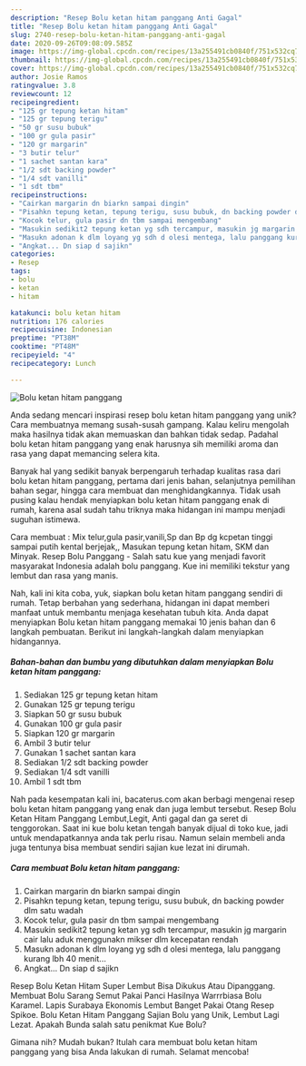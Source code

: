 ```yaml
---
description: "Resep Bolu ketan hitam panggang Anti Gagal"
title: "Resep Bolu ketan hitam panggang Anti Gagal"
slug: 2740-resep-bolu-ketan-hitam-panggang-anti-gagal
date: 2020-09-26T09:08:09.585Z
image: https://img-global.cpcdn.com/recipes/13a255491cb0840f/751x532cq70/bolu-ketan-hitam-panggang-foto-resep-utama.jpg
thumbnail: https://img-global.cpcdn.com/recipes/13a255491cb0840f/751x532cq70/bolu-ketan-hitam-panggang-foto-resep-utama.jpg
cover: https://img-global.cpcdn.com/recipes/13a255491cb0840f/751x532cq70/bolu-ketan-hitam-panggang-foto-resep-utama.jpg
author: Josie Ramos
ratingvalue: 3.8
reviewcount: 12
recipeingredient:
- "125 gr tepung ketan hitam"
- "125 gr tepung terigu"
- "50 gr susu bubuk"
- "100 gr gula pasir"
- "120 gr margarin"
- "3 butir telur"
- "1 sachet santan kara"
- "1/2 sdt backing powder"
- "1/4 sdt vanilli"
- "1 sdt tbm"
recipeinstructions:
- "Cairkan margarin dn biarkn sampai dingin"
- "Pisahkn tepung ketan, tepung terigu, susu bubuk, dn backing powder dlm satu wadah"
- "Kocok telur, gula pasir dn tbm sampai mengembang"
- "Masukin sedikit2 tepung ketan yg sdh tercampur, masukin jg margarin cair lalu aduk menggunakn mikser dlm kecepatan rendah"
- "Masukn adonan k dlm loyang yg sdh d olesi mentega, lalu panggang kurang lbh 40 menit..."
- "Angkat... Dn siap d sajikn"
categories:
- Resep
tags:
- bolu
- ketan
- hitam

katakunci: bolu ketan hitam 
nutrition: 176 calories
recipecuisine: Indonesian
preptime: "PT38M"
cooktime: "PT48M"
recipeyield: "4"
recipecategory: Lunch

---
```



![Bolu ketan hitam panggang](https://img-global.cpcdn.com/recipes/13a255491cb0840f/751x532cq70/bolu-ketan-hitam-panggang-foto-resep-utama.jpg)

Anda sedang mencari inspirasi resep bolu ketan hitam panggang yang unik? Cara membuatnya memang susah-susah gampang. Kalau keliru mengolah maka hasilnya tidak akan memuaskan dan bahkan tidak sedap. Padahal bolu ketan hitam panggang yang enak harusnya sih memiliki aroma dan rasa yang dapat memancing selera kita.

Banyak hal yang sedikit banyak berpengaruh terhadap kualitas rasa dari bolu ketan hitam panggang, pertama dari jenis bahan, selanjutnya pemilihan bahan segar, hingga cara membuat dan menghidangkannya. Tidak usah pusing kalau hendak menyiapkan bolu ketan hitam panggang enak di rumah, karena asal sudah tahu triknya maka hidangan ini mampu menjadi suguhan istimewa.

Cara membuat : Mix telur,gula pasir,vanili,Sp dan Bp dg kcpetan tinggi sampai putih kental berjejak,, Masukan tepung ketan hitam, SKM dan Minyak. Resep Bolu Panggang - Salah satu kue yang menjadi favorit masyarakat Indonesia adalah bolu panggang. Kue ini memiliki tekstur yang lembut dan rasa yang manis.


Nah, kali ini kita coba, yuk, siapkan bolu ketan hitam panggang sendiri di rumah. Tetap berbahan yang sederhana, hidangan ini dapat memberi manfaat untuk membantu menjaga kesehatan tubuh kita. Anda dapat menyiapkan Bolu ketan hitam panggang memakai 10 jenis bahan dan 6 langkah pembuatan. Berikut ini langkah-langkah dalam menyiapkan hidangannya.

<!--inarticleads1-->

##### Bahan-bahan dan bumbu yang dibutuhkan dalam menyiapkan Bolu ketan hitam panggang:

1. Sediakan 125 gr tepung ketan hitam
1. Gunakan 125 gr tepung terigu
1. Siapkan 50 gr susu bubuk
1. Gunakan 100 gr gula pasir
1. Siapkan 120 gr margarin
1. Ambil 3 butir telur
1. Gunakan 1 sachet santan kara
1. Sediakan 1/2 sdt backing powder
1. Sediakan 1/4 sdt vanilli
1. Ambil 1 sdt tbm


Nah pada kesempatan kali ini, bacaterus.com akan berbagi mengenai resep bolu ketan hitam panggang yang enak dan juga lembut tersebut. Resep Bolu Ketan Hitam Panggang Lembut,Legit, Anti gagal dan ga seret di tenggorokan. Saat ini kue bolu ketan tengah banyak dijual di toko kue, jadi untuk mendapatkannya anda tak perlu risau. Namun selain membeli anda juga tentunya bisa membuat sendiri sajian kue lezat ini dirumah. 

<!--inarticleads2-->

##### Cara membuat Bolu ketan hitam panggang:

1. Cairkan margarin dn biarkn sampai dingin
1. Pisahkn tepung ketan, tepung terigu, susu bubuk, dn backing powder dlm satu wadah
1. Kocok telur, gula pasir dn tbm sampai mengembang
1. Masukin sedikit2 tepung ketan yg sdh tercampur, masukin jg margarin cair lalu aduk menggunakn mikser dlm kecepatan rendah
1. Masukn adonan k dlm loyang yg sdh d olesi mentega, lalu panggang kurang lbh 40 menit...
1. Angkat... Dn siap d sajikn


Resep Bolu Ketan Hitam Super Lembut Bisa Dikukus Atau Dipanggang. Membuat Bolu Sarang Semut Pakai Panci Hasilnya Warrrbiasa Bolu Karamel. Lapis Surabaya Ekonomis Lembut Banget Pakai Otang Resep Spikoe. Bolu Ketan Hitam Panggang Sajian Bolu yang Unik, Lembut Lagi Lezat. Apakah Bunda salah satu penikmat Kue Bolu? 

Gimana nih? Mudah bukan? Itulah cara membuat bolu ketan hitam panggang yang bisa Anda lakukan di rumah. Selamat mencoba!
